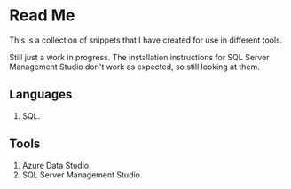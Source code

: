 # Read Me

This is a collection of snippets that I have created for use in different tools.

Still just a work in progress.  The installation instructions for SQL Server Management Studio don't work as expected, so still looking at them.

## Languages

1. SQL.

## Tools

1. Azure Data Studio.
2. SQL Server Management Studio.
